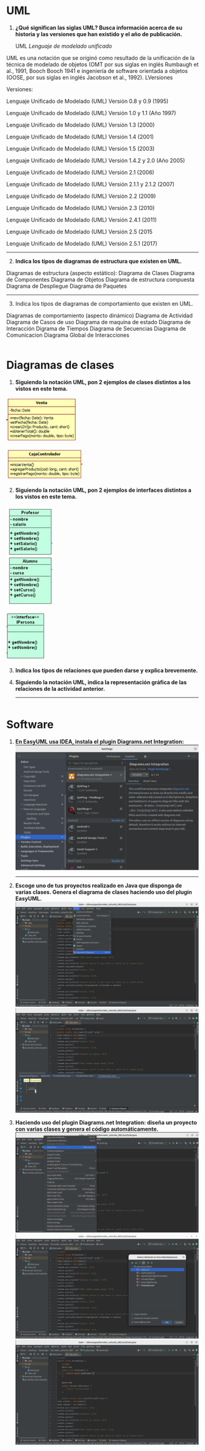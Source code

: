 # UML

1. **¿Qué significan las siglas UML? Busca información acerca de su  historia y las versiones que han existido y el año de publicación.**

   UML *Lenguaje de modelado unificado*

UML es una notación que se originó como resultado de la unificación de la técnica de modelado de objetos (OMT por sus siglas en inglés Rumbaugh et al., 1991, Booch Booch  1941 e ingeniería de software orientada a objetos (OOSE, por sus siglas en inglés Jacobson et al., 1992).  LVersiones 
      
Versiones:

Lenguaje Unificado de Modelado (UML) Versión 0.8 y 0.9 (1995)

Lenguaje Unificado de Modelado (UML) Versión 1.0 y 1.1 (Año 1997)

Lenguaje Unificado de Modelado (UML) Versión 1.3 (2000)

Lenguaje Unificado de Modelado (UML) Versión 1.4 (2001)

Lenguaje Unificado de Modelado (UML) Versión 1.5 (2003)

Lenguaje Unificado de Modelado (UML) Versión 1.4.2 y 2.0 (Año 2005)

Lenguaje Unificado de Modelado (UML) Versión 2.1 (2006)

Lenguaje Unificado de Modelado (UML) Versión 2.1.1 y 2.1.2 (2007)

Lenguaje Unificado de Modelado (UML) Versión 2.2 (2009)

Lenguaje Unificado de Modelado (UML) Versión 2.3 (2010)

Lenguaje Unificado de Modelado (UML) Versión 2.4.1 (2011)

Lenguaje Unificado de Modelado (UML) Versión 2.5 (2015
   
Lenguaje Unificado de Modelado (UML) Versión 2.5.1 (2017) 


--------
2. **Indica los tipos de diagramas de estructura que existen en UML.**

Diagramas de estructura (aspecto estático):
Diagrama de Clases
Diagrama de Componentes
Diagrama de Objetos
Diagrama de estructura compuesta
Diagrama de Despliegue
Diagrama de Paquetes

   ------

3. Indica los tipos de diagramas de comportamiento que existen en UML.

  Diagramas de comportamiento (aspecto dinámico)
Diagrama de Actividad
Diagrama de Casos de uso
Diagrama de maquina de estado
Diagrama de Interacción
Digrama de Tiempos
Diagrama de Secuencias
Diagrama de Comunicacion
Diagrama Global de Interacciones

```

```

#   Diagramas de clases

1. **Siguiendo la notación UML, pon 2 ejemplos de clases distintos a los vistos en este tema.**

![imagen](https://github.com/estefany89/Primera-clase-de-Daw1.Entorno-de-desarrollo/blob/0ea98da720371b24e8b46f52f2ee6f48874e0438/imagenes/D8.png)

![imagen](https://github.com/estefany89/Primera-clase-de-Daw1.Entorno-de-desarrollo/blob/0ea98da720371b24e8b46f52f2ee6f48874e0438/imagenes/D7.png)


2. **Siguiendo la notación UML, pon 2 ejemplos de interfaces distintos a los vistos en este tema.**

![imagen](https://github.com/estefany89/Primera-clase-de-Daw1.Entorno-de-desarrollo/blob/0ea98da720371b24e8b46f52f2ee6f48874e0438/imagenes/D9.png)

![imagen](https://github.com/estefany89/Primera-clase-de-Daw1.Entorno-de-desarrollo/blob/0ea98da720371b24e8b46f52f2ee6f48874e0438/imagenes/D10.png)

3. **Indica los tipos de relaciones que pueden darse y explica brevemente.**

  

4. **Siguiendo la notación UML, indica la representación gráfica de las relaciones de la actividad anterior.**

   ------

```

```

#   Software

1. **En EasyUML usa IDEA, instala el plugin Diagrams.net Integration:**
 ![imagen](https://github.com/estefany89/Primera-clase-de-Daw1.Entorno-de-desarrollo/blob/da6fb919d3472cecea1ae2fc161d2abc998360a6/imagenes/D1.png)
  
   ------

2. **Escoge uno de tus proyectos realizado en Java que disponga de varias clases. Genera el diagrama de clases haciendo uso del plugin EasyUML.**
 ![imagen](https://github.com/estefany89/Primera-clase-de-Daw1.Entorno-de-desarrollo/blob/d2bc5404f47392eb68ca04cada06fb8a805609f8/imagenes/D2.png)
 ![imagen](https://github.com/estefany89/Primera-clase-de-Daw1.Entorno-de-desarrollo/blob/d2bc5404f47392eb68ca04cada06fb8a805609f8/imagenes/D3.png)
   

3. **Haciendo uso del plugin Diagrams.net Integration: diseña un proyecto con varias clases y genera el código automáticamente.**
   ![imagen](https://github.com/estefany89/Primera-clase-de-Daw1.Entorno-de-desarrollo/blob/0ea98da720371b24e8b46f52f2ee6f48874e0438/imagenes/D4.png)
   ![imagen](https://github.com/estefany89/Primera-clase-de-Daw1.Entorno-de-desarrollo/blob/0ea98da720371b24e8b46f52f2ee6f48874e0438/imagenes/D5.png)
   ![imagen](https://github.com/estefany89/Primera-clase-de-Daw1.Entorno-de-desarrollo/blob/0ea98da720371b24e8b46f52f2ee6f48874e0438/imagenes/D6.png)
   

   
